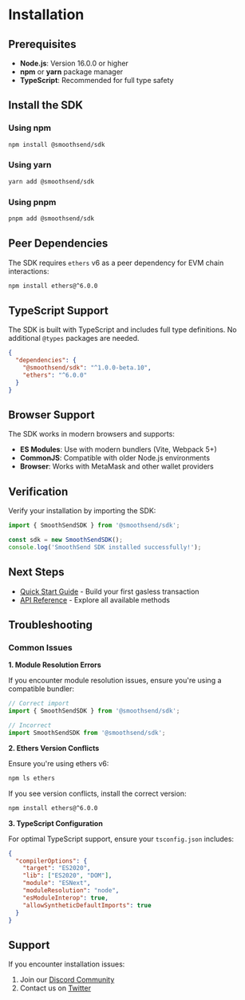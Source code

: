 # Installation

## Prerequisites

- **Node.js**: Version 16.0.0 or higher
- **npm** or **yarn** package manager
- **TypeScript**: Recommended for full type safety

## Install the SDK

### Using npm

```bash
npm install @smoothsend/sdk
```

### Using yarn

```bash
yarn add @smoothsend/sdk
```

### Using pnpm

```bash
pnpm add @smoothsend/sdk
```

## Peer Dependencies

The SDK requires `ethers` v6 as a peer dependency for EVM chain interactions:

```bash
npm install ethers@^6.0.0
```

## TypeScript Support

The SDK is built with TypeScript and includes full type definitions. No additional `@types` packages are needed.

```json
{
  "dependencies": {
    "@smoothsend/sdk": "^1.0.0-beta.10",
    "ethers": "^6.0.0"
  }
}
```

## Browser Support

The SDK works in modern browsers and supports:

- **ES Modules**: Use with modern bundlers (Vite, Webpack 5+)
- **CommonJS**: Compatible with older Node.js environments
- **Browser**: Works with MetaMask and other wallet providers

## Verification

Verify your installation by importing the SDK:

```typescript
import { SmoothSendSDK } from '@smoothsend/sdk';

const sdk = new SmoothSendSDK();
console.log('SmoothSend SDK installed successfully!');
```

## Next Steps

- [Quick Start Guide](./quick-start) - Build your first gasless transaction
- [API Reference](./api/) - Explore all available methods

## Troubleshooting

### Common Issues

**1. Module Resolution Errors**

If you encounter module resolution issues, ensure you're using a compatible bundler:

```typescript
// Correct import
import { SmoothSendSDK } from '@smoothsend/sdk';

// Incorrect
import SmoothSendSDK from '@smoothsend/sdk';
```

**2. Ethers Version Conflicts**

Ensure you're using ethers v6:

```bash
npm ls ethers
```

If you see version conflicts, install the correct version:

```bash
npm install ethers@^6.0.0
```

**3. TypeScript Configuration**

For optimal TypeScript support, ensure your `tsconfig.json` includes:

```json
{
  "compilerOptions": {
    "target": "ES2020",
    "lib": ["ES2020", "DOM"],
    "module": "ESNext",
    "moduleResolution": "node",
    "esModuleInterop": true,
    "allowSyntheticDefaultImports": true
  }
}
```

## Support

If you encounter installation issues:

1. Join our [Discord Community](https://discord.gg/fF6cdJFWnM)
2. Contact us on [Twitter](https://x.com/smoothsend)
